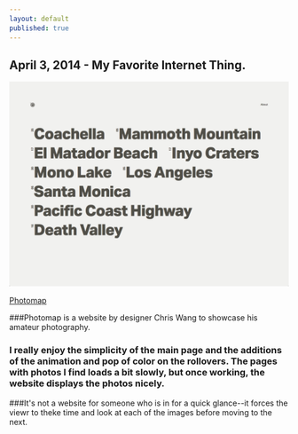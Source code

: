 ```yaml
---
layout: default
published: true
---
```

## April 3, 2014 - My Favorite Internet Thing.

![](/img/blog9.png)

[Photomap](http://www.photomap.chris-wang.com)

###Photomap is a website by designer Chris Wang to showcase his amateur photography.

### I really enjoy the simplicity of the main page and the additions of the animation and pop of color on the rollovers. The pages with photos I find loads a bit slowly, but once working, the website displays the photos nicely. 

###It's not a website for someone who is in for a quick glance--it forces the viewr to theke time and look at each of the images before moving to the next.